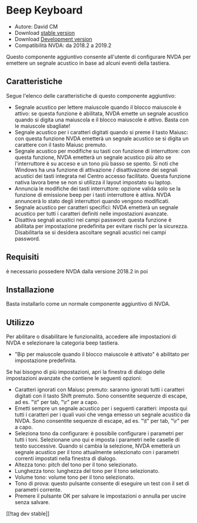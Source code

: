 # Beep Keyboard #

* Autore: David CM
* Download [stable version][1]
* Download [Development version][2]
* Compatibilità NVDA: da 2018.2 a 2019.2

Questo componente aggiuntivo consente all'utente di configurare NVDA per
emettere un segnale acustico in base ad alcuni eventi della tastiera.

## Caratteristiche

Segue l'elenco delle caratteristiche di questo componente aggiuntivo:

* Segnale acustico per lettere maiuscole quando il blocco maiuscole è
  attivo: se questa funzione è abilitata, NVDA emette un segnale acustico
  quando si digita una maiuscola e il blocco maiuscole è attivo. Basta con
  le maiuscole sbagliate!
* Segnale acustico per i caratteri digitati quando si preme il tasto Maiusc:
  con questa funzione NVDA emetterà un segnale acustico se si digita un
  carattere con il tasto Maiusc premuto.
* Segnale acustico per modifiche su tasti con funzione di interruttore: con
  questa funzione, NVDA emetterà un segnale acustico più alto se
  l'interruttore è su acceso e un tono più basso se spento. Si noti che
  Windows ha una funzione di attivazione / disattivazione dei segnali
  acustici dei tasti integrata nel Centro accesso facilitato. Questa
  funzione nativa lavora bene se non si utilizza il layout impostato su
  laptop.
* Annuncia le modifiche dei tasti interruttore: opzione valida solo se la
  funzione di emissione beep per i tasti interruttore è attiva. NVDA
  annuncerà lo stato degli interruttori quando vengono modificati.
* Segnale acustico per caratteri specifici: NVDA emetterà un segnale
  acustico per tutti i caratteri definiti nelle impostazioni avanzate.
* Disattiva segnali acustici nei campi password: questa funzione è abilitata
  per impostazione predefinita per evitare rischi per la
  sicurezza. Disabilitarla se si desidera ascoltare segnali acustici nei
  campi password.

## Requisiti

è necessario possedere NVDA dalla versione 2018.2 in poi

## Installazione

Basta installarlo come un normale componente aggiuntivo di NVDA.

## Utilizzo

Per abilitare o disabilitare le funzionalità, accedere alle impostazioni di NVDA e selezionare la categoria beep tastiera. 

* "Bip per maiuscole quando il blocco maiuscole è attivato" è abilitato per
  impostazione predefinita.

Se hai bisogno di più impostazioni, apri la finestra di dialogo delle
impostazioni avanzate che contiene le seguenti opzioni:

* Caratteri ignorati con Maiusc premuto: saranno ignorati tutti i caratteri
  digitati con il tasto Shift premuto. Sono consentite sequenze di escape,
  ad es. "\t" per tab, "\r" per a capo.
* Emetti sempre un segnale acustico per i seguenti caratteri: imposta qui
  tutti i caratteri per i quali vuoi che venga emesso un segnale acustico da
  NVDA. Sono consentite sequenze di escape, ad es. "\t" per tab, "\r" per a
  capo.
* Seleziona tono da configurare: è possibile configurare i parametri per
  tutti i toni. Selezionane uno qui e imposta i parametri nelle caselle di
  testo successive. Quando si cambia la selezione, NVDA emetterà un segnale
  acustico per il tono attualmente selezionato con i parametri correnti
  impostati nella finestra di dialogo.
* Altezza tono: pitch del tono per il tono selezionato.
* Lunghezza tono: lunghezza del tono per il tono selezionato.
* Volume tono: volume tono per il tono selezionato.
* Tono di prova: questo pulsante consente di eseguire un test con il set di
  parametri corrente.
* Premere il pulsante OK per salvare le impostazioni o annulla per uscire
  senza salvare.

[[!tag dev stable]]

[1]: https://addons.nvda-project.org/files/get.php?file=beepkeyboard

[2]: https://addons.nvda-project.org/files/get.php?file=beepkeyboard
